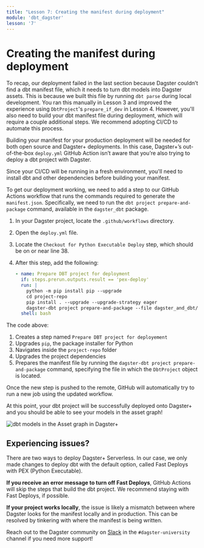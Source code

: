 ```yaml
---
title: "Lesson 7: Creating the manifest during deployment"
module: 'dbt_dagster'
lesson: '7'
---
```


# Creating the manifest during deployment

To recap, our deployment failed in the last section because Dagster couldn’t find a dbt manifest file, which it needs to turn dbt models into Dagster assets. This is because we built this file by running `dbt parse` during local development. You ran this manually in Lesson 3 and improved the experience using `DbtProject`'s `prepare_if_dev` in Lesson 4. However, you'll also need to build your dbt manifest file during deployment, which will require a couple additional steps. We recommend adopting CI/CD to automate this process.

Building your manifest for your production deployment will be needed for both open source and Dagster+ deployments. In this case, Dagster+’s out-of-the-box `deploy.yml` GitHub Action isn’t aware that you’re also trying to deploy a dbt project with Dagster.

Since your CI/CD will be running in a fresh environment, you'll need to install dbt and other dependencies before building your manifest.

To get our deployment working, we need to add a step to our GitHub Actions workflow that runs the commands required to generate the `manifest.json`. Specifically, we need to run the `dbt project prepare-and-package` command, available in the `dagster_dbt` package.

1. In your Dagster project, locate the `.github/workflows` directory.
2. Open the `deploy.yml` file.
3. Locate the `Checkout for Python Executable Deploy` step, which should be on or near line 38.
4. After this step, add the following:

    ```yaml
    - name: Prepare DBT project for deployment
      if: steps.prerun.outputs.result == 'pex-deploy'
      run: |
        python -m pip install pip --upgrade
        cd project-repo
        pip install . --upgrade --upgrade-strategy eager
        dagster-dbt project prepare-and-package --file dagster_and_dbt/project.py
      shell: bash
    ```

The code above:

1. Creates a step named `Prepare DBT project for deployement`
2. Upgrades `pip`, the package installer for Python
3. Navigates inside the `project-repo` folder
4. Upgrades the project dependencies
5. Prepares the manifest file by running the `dagster-dbt project prepare-and-package` command, specifying the file in which the `DbtProject` object is located.

Once the new step is pushed to the remote, GitHub will automatically try to run a new job using the updated workflow.

At this point, your dbt project will be successfully deployed onto Dagster+ and you should be able to see your models in the asset graph!

![dbt models in the Asset graph in Dagster+](/images/dagster-dbt/lesson-7/asset-graph.png)

## Experiencing issues?

There are two ways to deploy Dagster+ Serverless. In our case, we only made changes to deploy dbt with the default option, called Fast Deploys with PEX (Python Executable).

**If you receive an error message to turn off Fast Deploys**, GitHub Actions will skip the steps that build the dbt project. We recommend staying with Fast Deploys, if possible.

**If your project works locally**, the issue is likely a mismatch between where Dagster looks for the manifest locally and in production. This can be resolved by tinkering with where the manifest is being written.

Reach out to the Dagster community on [Slack](https://dagster.io/slack) in the `#dagster-university` channel if you need more support!
